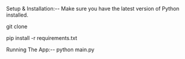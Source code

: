 Setup & Installation:--
Make sure you have the latest version of Python installed.

git clone <repo-url>

pip install -r requirements.txt

Running The App:--
python main.py
